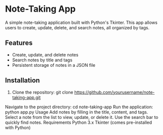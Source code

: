 # Note-Taking App

A simple note-taking application built with Python's Tkinter. This app allows users to create, update, delete, and search notes, all organized by tags.

## Features

- Create, update, and delete notes
- Search notes by title and tags
- Persistent storage of notes in a JSON file

## Installation

1. Clone the repository:
   git clone https://github.com/yourusername/note-taking-app.git

  Navigate to the project directory:
  cd note-taking-app
  Run the application:
  python app.py
  Usage
Add notes by filling in the title, content, and tags.
Select a note from the list to view, update, or delete it.
Use the search bar to quickly find notes.
Requirements
Python 3.x
Tkinter (comes pre-installed with Python)
